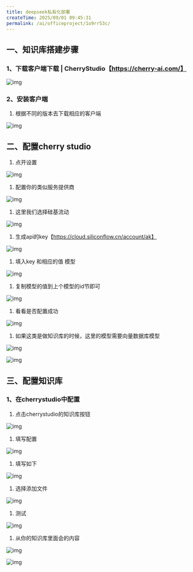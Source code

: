 ```yaml
---
title: deepseek私有化部署
createTime: 2025/09/01 09:45:31
permalink: /ai/officeproject/1o9rr53c/
---
```

## 一、知识库搭建步骤

### 1、下载客户端下载 | CherryStudio【https://cherry-ai.com/】

![img](https://pimpfzadssc.feishu.cn/space/api/box/stream/download/asynccode/?code=MzFlMGZjN2Q0NjIxNzkyY2RkMzk3NzYwMDYzODYzMjNfS2Nhb1V0ZXlJdUhWZVNQNHoxcE1SalBTVjBQMXo0UFpfVG9rZW46VXA2S2JYOFY1b1IzMkt4WllwMmNlb1NBbkVmXzE3NTY3MTU0OTI6MTc1NjcxOTA5Ml9WNA)

### 2、安装客户端

1. 根据不同的版本去下载相应的客户端

![img](https://pimpfzadssc.feishu.cn/space/api/box/stream/download/asynccode/?code=YjZiNTQzYWEzZWRiMTNlNDYyNGEwZjRkYjM5ZGNjNmZfUjRCN3Jqd1podDY1eDY0UWVDbkhDYUV0bTU1Z0F2VkNfVG9rZW46TXU5bmJKVlk4b3FMSU14c1R1M2NjNmd5bnBiXzE3NTY3MTU0OTI6MTc1NjcxOTA5Ml9WNA)

## 二、配置cherry studio

1. 点开设置

![img](https://pimpfzadssc.feishu.cn/space/api/box/stream/download/asynccode/?code=ODlmOGFlNTNjODgwNzA3ZmFiMDg2OTA4ODgzMWM1OTZfeGloeEtJRkE0d2tYaFlIYkRvVUxRZ3Zib1BFMzB1NG1fVG9rZW46QWgxR2J2MkIyb3ZXQ3h4TG5JMmNmMUVNbkRiXzE3NTY3MTU0OTI6MTc1NjcxOTA5Ml9WNA)

1. 配置你的类似服务提供商

![img](https://pimpfzadssc.feishu.cn/space/api/box/stream/download/asynccode/?code=NjUzOTU0NTRjYzg4NjgzNTEzZTFhYzMxM2YxZWI2NzdfaUV1VHVXMFJYN2hhWVRVUFc3QUsyMnZWR05PODFNSUZfVG9rZW46TzdQdWJoU1BXb0dNSVN4MXM3WWNiWHBWbk1nXzE3NTY3MTU0OTI6MTc1NjcxOTA5Ml9WNA)

1. 这里我们选择硅基流动

![img](https://pimpfzadssc.feishu.cn/space/api/box/stream/download/asynccode/?code=NzdkMWViM2RjNmFkYjFjZGQ3Y2UyNDg0M2JmNzhlZmNfQjVaR1ltd1hSRjVsTXBKRTBscTdZcHR5SmRxUzFwd2dfVG9rZW46RVJScGJiWkxXb2dLVmN4TGtpeGMyU3VabnpiXzE3NTY3MTU0OTI6MTc1NjcxOTA5Ml9WNA)

1. 生成api的key【https://cloud.siliconflow.cn/account/ak】

![img](https://pimpfzadssc.feishu.cn/space/api/box/stream/download/asynccode/?code=YzMzNjJkZDlkMGMyMDI3MDhkYmVmN2YzMmM2Y2IzYmZfMTBxNkdlWEh2c2RlWm5haXpzR0JLQ05oc1BGdkpSY3VfVG9rZW46WHhtU2J3d1dkb1JvNDB4dGVDUmNlUnRNbktmXzE3NTY3MTU0OTI6MTc1NjcxOTA5Ml9WNA)

1. 填入key 和相应的值 模型

![img](https://pimpfzadssc.feishu.cn/space/api/box/stream/download/asynccode/?code=YTdmMTg1MzA3NDUwMWI1NjAxMjRlNTRlNTBlYzk0M2VfNlk2emtiSzdZalNSaXR5Ym5JUWtFV0lUOWRSdzY5YnNfVG9rZW46RURNSmJJYWtlb2hGelV4RkNyWGNoTXFkbjJjXzE3NTY3MTU0OTI6MTc1NjcxOTA5Ml9WNA)

1. 复制模型的值到上个模型的id节即可

![img](https://pimpfzadssc.feishu.cn/space/api/box/stream/download/asynccode/?code=ZjMzYTIwOGU0NTRiOGIzMTI0YjM2NGJhMDc1NmQ5Y2JfaGJRZWowa29yeTJETEl2RjVaTnRWYncwSEwwWnprY2RfVG9rZW46WmFrNGIzOXk4bzJ5ajZ4c01PVGNxUUlrbm1jXzE3NTY3MTU0OTI6MTc1NjcxOTA5Ml9WNA)

1. 看看是否配置成功

![img](https://pimpfzadssc.feishu.cn/space/api/box/stream/download/asynccode/?code=MmQ3NGEzYzE5NWFjYzBkNDhmNmNhZWU0MjU4MjM3ZjFfMVBsS3hKdG5hRnJmTWZiYWpyZGgxenFNbWx0ZGNYTThfVG9rZW46RGw0OWJPek1xb09Sb0t4NFZwR2NoQTFYblplXzE3NTY3MTU0OTI6MTc1NjcxOTA5Ml9WNA)

1. 如果这类是做知识库的时候，这里的模型需要向量数据库模型

![img](https://pimpfzadssc.feishu.cn/space/api/box/stream/download/asynccode/?code=OGE1ZDVkZTgzYjNmMjU5N2VmYjRjMDhiYzNhMTAzMTlfQVd0cmhWQm0xY0JGRERBREpYZnZMbjM4bXlPOGhIV2FfVG9rZW46S2lBdWI5NlB1b3N2Ulh4TFB3cGN5M0I5bmlnXzE3NTY3MTU0OTI6MTc1NjcxOTA5Ml9WNA)

![img](https://pimpfzadssc.feishu.cn/space/api/box/stream/download/asynccode/?code=ZDJhNWNlODE2MmMwMzkyMWNmMTc3NmIxNzRjOWMzNzJfZlBlcjNqc2hGVUw0YUlIOG9vNWlZR1FGbnk4MTZmc3VfVG9rZW46RUxvcWJrZ1V3bzRaYnR4QUtyNWNhYm5VblNiXzE3NTY3MTU0OTI6MTc1NjcxOTA5Ml9WNA)

## 三、配置知识库

### 1、在cherrystudio中配置

1. 点击cherrystudio的知识库按钮

![img](https://pimpfzadssc.feishu.cn/space/api/box/stream/download/asynccode/?code=OTE3ZGQ3ZTA1YjNmNTU0YzFkNDc3NjU4N2RhNTA1Y2RfSjNPSHFrN1RzRHA2TUdlb3FBeWQzZUxmcEE4bFhDZURfVG9rZW46VTlGSmI0N2dhb0VveER4aGQ0TmNoU3ZDbmtjXzE3NTY3MTU0OTI6MTc1NjcxOTA5Ml9WNA)

1. 填写配置

![img](https://pimpfzadssc.feishu.cn/space/api/box/stream/download/asynccode/?code=MjI5ZGJkNThhNGVjNWQ4OWJhYTU1ZWJiMjA0MDRhNGRfalRsMTZJVFhJd0VDYjNJTVdHSmZYSzh6R3dDS0RUVlhfVG9rZW46SzFRUWJPdllubzM5Q3p4cDlIZWNraW0wbnBnXzE3NTY3MTU0OTI6MTc1NjcxOTA5Ml9WNA)

1. 填写如下

![img](https://pimpfzadssc.feishu.cn/space/api/box/stream/download/asynccode/?code=NzMxYTk2ZDgwZGMwNjM4MmE1ZmVlMGJiMzI5MDRmYjZfa0ZIcUhkTGxjM1Q0a3pLQ3RLdWd6ZGM4U0lyRFRFNnVfVG9rZW46UmhEVWJBeElEb0I1QVl4S2JFaWNGOEdtbnlZXzE3NTY3MTU0OTI6MTc1NjcxOTA5Ml9WNA)

1. 选择添加文件

![img](https://pimpfzadssc.feishu.cn/space/api/box/stream/download/asynccode/?code=MjE2NDI0YWVhOTgxMmU1Y2FjMjExZGUwNzBmNzkzMmNfWUt5NkZNYXBoUVBoN0wzU2xDQzBjcUFtN0FNeFFsVHBfVG9rZW46RWJXc2JWMFV4b3Y3SW54cmFkNWNKQkttbnBjXzE3NTY3MTU0OTI6MTc1NjcxOTA5Ml9WNA)

1. 测试

![img](https://pimpfzadssc.feishu.cn/space/api/box/stream/download/asynccode/?code=ZmJhMjUxMWEyZGU2MDBjYWMxZWE5YmRiMzBlNTdkNjZfRGRkS2pHekE2R0ZLUmNYSzRNek5hQlQ0THN0dnB5VFZfVG9rZW46RXdDWGIwZTJvb2pYSGJ4eG0zRmMwU1RqblhlXzE3NTY3MTU0OTI6MTc1NjcxOTA5Ml9WNA)

1. 从你的知识库里面会的内容

![img](https://pimpfzadssc.feishu.cn/space/api/box/stream/download/asynccode/?code=ZmVkNTU0MWFmMGZiNDYxNTQyODYzMmJiNTliNGY1NDlfVUhHRUJIVjZyMkV6Vlo3eGhsQnlsQlBCSll6STlnc3hfVG9rZW46SlpJcWJWalgzb3l4Q2d4Z1B6RmM1RFVLbkdoXzE3NTY3MTU0OTI6MTc1NjcxOTA5Ml9WNA)

![img](https://pimpfzadssc.feishu.cn/space/api/box/stream/download/asynccode/?code=YzVkOTk4ZTE3MzQ2YzIyY2I4MzZiNzQ5N2U5NGY0ZTVfUFJzR0Zxb3E0MEpiNVBDeXFmajhBTjdlSGZ0RW1uaVdfVG9rZW46UnY1Z2JRWVFrb1c1UWh4Z3JPa2MzczJMbnVkXzE3NTY3MTU0OTI6MTc1NjcxOTA5Ml9WNA)